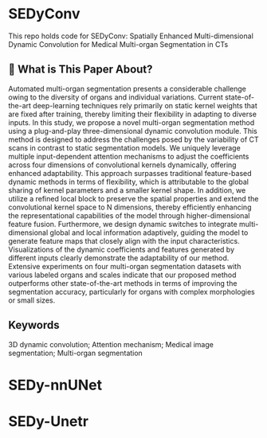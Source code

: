 
# SEDyConv
This repo holds code for SEDyConv: Spatially Enhanced Multi-dimensional Dynamic Convolution for Medical Multi-organ Segmentation in CTs
## 📌 What is This Paper About?
Automated multi-organ segmentation presents a considerable challenge owing to the diversity of organs and individual variations. Current state-of-the-art deep-learning techniques rely primarily on static kernel weights that are fixed after training, thereby limiting their flexibility in adapting to diverse inputs. In this study, we propose a novel multi-organ segmentation method using a plug-and-play three-dimensional dynamic convolution module. This method is designed to address the challenges posed by the variability of CT scans in contrast to static segmentation models. We uniquely leverage multiple input-dependent attention mechanisms to adjust the coefficients across four dimensions of convolutional kernels dynamically, offering enhanced adaptability. This approach surpasses traditional feature-based dynamic methods in terms of flexibility, which is attributable to the global sharing of kernel parameters and a smaller kernel shape. In addition, we utilize a refined local block to preserve the spatial properties and extend the convolutional kernel space to N dimensions, thereby efficiently enhancing the representational capabilities of the model through higher-dimensional feature fusion. Furthermore, we design dynamic switches to integrate multi-dimensional global and local information adaptively, guiding the model to generate feature maps that closely align with the input characteristics. Visualizations of the dynamic coefficients and features generated by different inputs clearly demonstrate the adaptability of our method. Extensive experiments on four multi-organ segmentation datasets with various labeled organs and scales indicate that our proposed method outperforms other state-of-the-art methods in terms of improving the segmentation accuracy, particularly for organs with complex morphologies or small sizes.
## Keywords
3D dynamic convolution; Attention mechanism; Medical image segmentation; Multi-organ segmentation

# SEDy-nnUNet


# SEDy-Unetr
